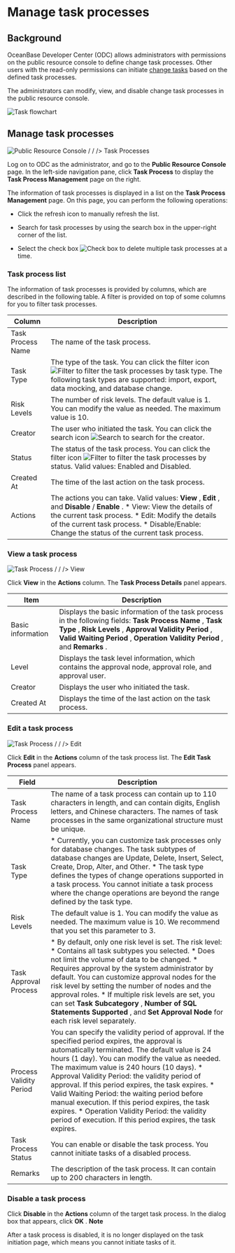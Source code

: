 Manage task processes 
==========================================



Background 
-------------------------------

OceanBase Developer Center (ODC) allows administrators with permissions on the public resource console to define change task processes. Other users with the read-only permissions can initiate [change tasks](/zh-CN/7.client-odc-user-guide/8.client-odc-task-management/1.client-odc-task-management-overview.md) based on the defined task processes. 

The administrators can modify, view, and disable change task processes in the public resource console. 

![Task flowchart](https://help-static-aliyun-doc.aliyuncs.com/assets/img/en-US/9997191561/p416627.png)

Manage task processes 
------------------------------------------

![Public Resource Console / / /> Task Processes](https://help-static-aliyun-doc.aliyuncs.com/assets/img/en-US/9997191561/p420863.png)

Log on to ODC as the administrator, and go to the **Public Resource Console** page. In the left-side navigation pane, click **Task Process** to display the **Task Process Management** page on the right. 

The information of task processes is displayed in a list on the **Task Process Management** page. On this page, you can perform the following operations:

* Click the refresh icon to manually refresh the list.

  

* Search for task processes by using the search box in the upper-right corner of the list.

  

* Select the check box ![Check box](https://help-static-aliyun-doc.aliyuncs.com/assets/img/en-US/9997191561/p416674.jpg) to delete multiple task processes at a time.

  




### Task process list 

The information of task processes is provided by columns, which are described in the following table. A filter is provided on top of some columns for you to filter task processes.


|      Column       |                                                                                                                                                                                                       Description                                                                                                                                                                                                       |
|-------------------|-------------------------------------------------------------------------------------------------------------------------------------------------------------------------------------------------------------------------------------------------------------------------------------------------------------------------------------------------------------------------------------------------------------------------|
| Task Process Name | The name of the task process.                                                                                                                                                                                                                                                                                                                                                                                           |
| Task Type         | The type of the task.  You can click the filter icon ![Filter](https://help-static-aliyun-doc.aliyuncs.com/assets/img/en-US/8487860461/p352180.jpg) to filter the task processes by task type. The following task types are supported: import, export, data mocking, and database change.                                                                                                               |
| Risk Levels       | The number of risk levels.  The default value is 1. You can modify the value as needed. The maximum value is 10.                                                                                                                                                                                                                                                                                        |
| Creator           | The user who initiated the task.  You can click the search icon ![Search](https://help-static-aliyun-doc.aliyuncs.com/assets/img/en-US/1036511561/p416691.jpg) to search for the creator.                                                                                                                                                                                                               |
| Status            | The status of the task process.  You can click the filter icon ![Filter](https://help-static-aliyun-doc.aliyuncs.com/assets/img/en-US/8487860461/p352180.jpg) to filter the task processes by status. Valid values: Enabled and Disabled.                                                                                                                                                               |
| Created At        | The time of the last action on the task process.                                                                                                                                                                                                                                                                                                                                                                        |
| Actions           | The actions you can take. Valid values: **View** , **Edit** , and **Disable** / **Enable** .  * View: View the details of the current task process.   * Edit: Modify the details of the current task process.   * Disable/Enable: Change the status of the current task process.    |



### View a task process 

![Task Process / / /> View](https://help-static-aliyun-doc.aliyuncs.com/assets/img/en-US/9997191561/p416860.png)

Click **View** in the **Actions** column. The **Task Process Details** panel appears. 


|       Item        |                                                                                                                    Description                                                                                                                    |
|-------------------|---------------------------------------------------------------------------------------------------------------------------------------------------------------------------------------------------------------------------------------------------|
| Basic information | Displays the basic information of the task process in the following fields: **Task Process Name** , **Task Type** , **Risk Levels** , **Approval Validity Period** , **Valid Waiting Period** , **Operation Validity Period** , and **Remarks** . |
| Level             | Displays the task level information, which contains the approval node, approval role, and approval user.                                                                                                                                          |
| Creator           | Displays the user who initiated the task.                                                                                                                                                                                                         |
| Created At        | Displays the time of the last action on the task process.                                                                                                                                                                                         |



### Edit a task process 

![Task Process / / /> Edit](https://help-static-aliyun-doc.aliyuncs.com/assets/img/en-US/9997191561/p416933.png)

Click **Edit** in the **Actions** column of the task process list. The **Edit Task Process** panel appears. 


|          Field          |                                                                                                                                                                                                                                                                                                                                                                 Description                                                                                                                                                                                                                                                                                                                                                                 |
|-------------------------|---------------------------------------------------------------------------------------------------------------------------------------------------------------------------------------------------------------------------------------------------------------------------------------------------------------------------------------------------------------------------------------------------------------------------------------------------------------------------------------------------------------------------------------------------------------------------------------------------------------------------------------------------------------------------------------------------------------------------------------------|
| Task Process Name       | The name of a task process can contain up to 110 characters in length, and can contain digits, English letters, and Chinese characters. The names of task processes in the same organizational structure must be unique.                                                                                                                                                                                                                                                                                                                                                                                                                                                                                                                    |
| Task Type               | * Currently, you can customize task processes only for database changes. The task subtypes of database changes are Update, Delete, Insert, Select, Create, Drop, Alter, and Other.   * The task type defines the types of change operations supported in a task process. You cannot initiate a task process where the change operations are beyond the range defined by the task type.                                                                                                                                                                                                                                                             |
| Risk Levels             | The default value is 1. You can modify the value as needed. The maximum value is 10. We recommend that you set this parameter to 3.                                                                                                                                                                                                                                                                                                                                                                                                                                                                                                                                                                                                         |
| Task Approval Process   | * By default, only one risk level is set. The risk level: * Contains all task subtypes you selected.   * Does not limit the volume of data to be changed.   * Requires approval by the system administrator by default. You can customize approval nodes for the risk level by setting the number of nodes and the approval roles.     * If multiple risk levels are set, you can set **Task Subcategory** , **Number of SQL Statements Supported** , and **Set Approval Node** for each risk level separately.     |
| Process Validity Period | You can specify the validity period of approval. If the specified period expires, the approval is automatically terminated. The default value is 24 hours (1 day). You can modify the value as needed. The maximum value is 240 hours (10 days).  * Approval Validity Period: the validity period of approval. If this period expires, the task expires.   * Valid Waiting Period: the waiting period before manual execution. If this period expires, the task expires.   * Operation Validity Period: the validity period of execution. If this period expires, the task expires.    |
| Task Process Status     | You can enable or disable the task process. You cannot initiate tasks of a disabled process.                                                                                                                                                                                                                                                                                                                                                                                                                                                                                                                                                                                                                                                |
| Remarks                 | The description of the task process. It can contain up to 200 characters in length.                                                                                                                                                                                                                                                                                                                                                                                                                                                                                                                                                                                                                                                         |



### Disable a task process 

Click **Disable** in the **Actions** column of the target task process. In the dialog box that appears, click **OK** . 
**Note**



After a task process is disabled, it is no longer displayed on the task initiation page, which means you cannot initiate tasks of it.






